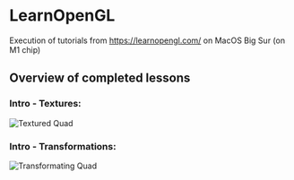 # LearnOpenGL
Execution of tutorials from https://learnopengl.com/ on MacOS Big Sur (on M1 chip)

## Overview of completed lessons
### Intro - Textures:
![Textured Quad](./docs/resources/floating_quad.gif)

### Intro - Transformations:
![Transformating Quad](./docs/resources/drunk_quad.gif)